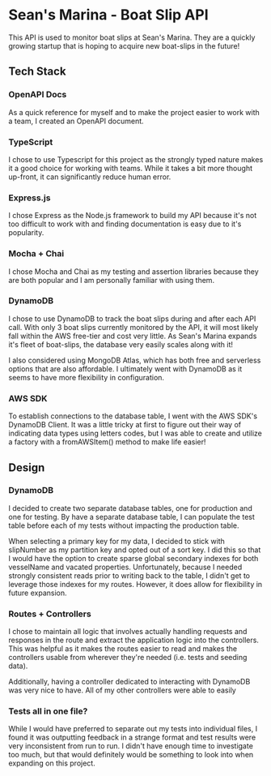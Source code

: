 # Sean's Marina - Boat Slip API
This API is used to monitor boat slips at Sean's Marina. They are a quickly growing startup that is hoping to acquire new boat-slips in the future!

## Tech Stack

### OpenAPI Docs
As a quick reference for myself and to make the project easier to work with a team, I created an OpenAPI document.

### TypeScript
I chose to use Typescript for this project as the strongly typed nature makes it a good choice for working with teams. While it takes a bit more thought up-front, it can significantly reduce human error. 

### Express.js
I chose Express as the Node.js framework to build my API because it's not too difficult to work with and finding documentation is easy due to it's popularity.

### Mocha + Chai
I chose Mocha and Chai as my testing and assertion libraries because they are both popular and I am personally familiar with using them.

### DynamoDB
I chose to use DynamoDB to track the boat slips during and after each API call. With only 3 boat slips currently monitored by the API, it will most likely fall within the AWS free-tier and cost very little. As Sean's Marina expands it's fleet of boat-slips, the database very easily scales along with it!

I also considered using MongoDB Atlas, which has both free and serverless options that are also affordable. I ultimately went with DynamoDB as it seems to have more flexibility in configuration. 

### AWS SDK
To establish connections to the database table, I went with the AWS SDK's DynamoDB Client. It was a little tricky at first to figure out their way of indicating data types using letters codes, but I was able to create and utilize a factory with a fromAWSItem() method to make life easier!

## Design

### DynamoDB
I decided to create two separate database tables, one for production and one for testing. By have a separate database table, I can populate the test table before each of my tests without impacting the production table.

When selecting a primary key for my data, I decided to stick with slipNumber as my partition key and opted out of a sort key. I did this so that I would have the option to create sparse global secondary indexes for both vesselName and vacated properties. Unfortunately, because I needed strongly consistent reads prior to writing back to the table, I didn't get to leverage those indexes for my routes. However, it does allow for flexibility in future expansion.

### Routes + Controllers
I chose to maintain all logic that involves actually handling requests and responses in the route and extract the application logic into the controllers. This was helpful as it makes the routes easier to read and makes the controllers usable from wherever they're needed (i.e. tests and seeding data).

Additionally, having a controller dedicated to interacting with DynamoDB was very nice to have. All of my other controllers were able to easily 

### Tests all in one file?
While I would have preferred to separate out my tests into individual files, I found it was outputting feedback in a strange format and test results were very inconsistent from run to run. I didn't have enough time to investigate too much, but that would definitely would be something to look into when expanding on this project.